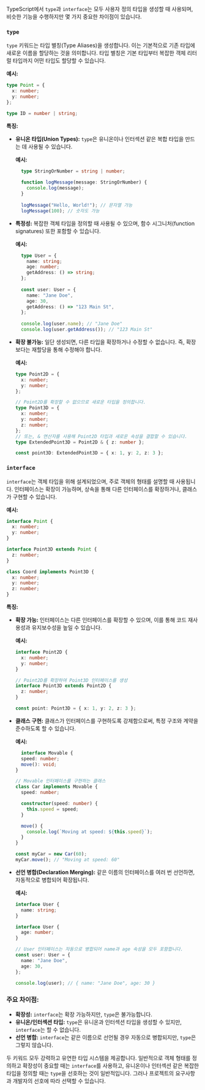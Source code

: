 TypeScript에서 `type`과 `interface`는 모두 사용자 정의 타입을 생성할 때 사용되며, 비슷한 기능을 수행하지만 몇 가지 중요한 차이점이 있습니다.

### `type`
`type` 키워드는 타입 별칭(Type Aliases)을 생성합니다. 이는 기본적으로 기존 타입에 새로운 이름을 할당하는 것을 의미합니다. 타입 별칭은 기본 타입부터 복잡한 객체 리터럴 타입까지 어떤 타입도 할당할 수 있습니다.

**예시:**
```typescript
type Point = {
  x: number;
  y: number;
};

type ID = number | string;
```
**특징:**
- **유니온 타입(Union Types):** `type`은 유니온이나 인터섹션 같은 복합 타입을 만드는 데 사용될 수 있습니다.
  
  **예시:**
  ```typescript
    type StringOrNumber = string | number;
    
    function logMessage(message: StringOrNumber) {
      console.log(message);
    }
    
    logMessage("Hello, World!"); // 문자열 가능
    logMessage(100); // 숫자도 가능
  ```
- **특정성:** 복잡한 객체 타입을 정의할 때 사용될 수 있으며, 함수 시그니처(function signatures) 또한 포함할 수 있습니다.

  **예시:**
  ```typescript
    type User = {
      name: string;
      age: number;
      getAddress: () => string;
    };
    
    const user: User = {
      name: "Jane Doe",
      age: 30,
      getAddress: () => "123 Main St",
    };
    
    console.log(user.name); // "Jane Doe"
    console.log(user.getAddress()); // "123 Main St"
  ```
- **확장 불가능:** 일단 생성되면, 다른 타입을 확장하거나 수정할 수 없습니다. 즉, 확장보다는 재할당을 통해 수정해야 합니다.
  
  **예시:**
  ```typescript
  type Point2D = {
    x: number;
    y: number;
  };
  
  // Point2D를 확장할 수 없으므로 새로운 타입을 정의합니다.
  type Point3D = {
    x: number;
    y: number;
    z: number;
  };
  // 또는, & 연산자를 사용해 Point2D 타입과 새로운 속성을 결합할 수 있습니다.
  type ExtendedPoint3D = Point2D & { z: number };

  const point3D: ExtendedPoint3D = { x: 1, y: 2, z: 3 };
  ```




### `interface`
`interface`는 객체 타입을 위해 설계되었으며, 주로 객체의 형태를 설명할 때 사용됩니다. 인터페이스는 확장이 가능하며, 상속을 통해 다른 인터페이스를 확장하거나, 클래스가 구현할 수 있습니다.

**예시:**
```typescript
interface Point {
  x: number;
  y: number;
}

interface Point3D extends Point {
  z: number;
}

class Coord implements Point3D {
  x: number;
  y: number;
  z: number;
}
```

**특징:**
- **확장 가능:** 인터페이스는 다른 인터페이스를 확장할 수 있으며, 이를 통해 코드 재사용성과 유지보수성을 높일 수 있습니다.

  **예시:**
  ```typescript
  interface Point2D {
    x: number;
    y: number;
  }
  
  // Point2D를 확장하여 Point3D 인터페이스를 생성
  interface Point3D extends Point2D {
    z: number;
  }
  
  const point: Point3D = { x: 1, y: 2, z: 3 };
  ```
  
- **클래스 구현:** 클래스가 인터페이스를 구현하도록 강제함으로써, 특정 구조와 계약을 준수하도록 할 수 있습니다.

  **예시:**
  ```typescript
    interface Movable {
    speed: number;
    move(): void;
  }
  
  // Movable 인터페이스를 구현하는 클래스
  class Car implements Movable {
    speed: number;
  
    constructor(speed: number) {
      this.speed = speed;
    }
  
    move() {
      console.log(`Moving at speed: ${this.speed}`);
    }
  }
  
  const myCar = new Car(60);
  myCar.move(); // "Moving at speed: 60"
  ```
  
- **선언 병합(Declaration Merging):** 같은 이름의 인터페이스를 여러 번 선언하면, 자동적으로 병합되어 확장됩니다.

  **예시:**
  ```typescript
  interface User {
    name: string;
  }
  
  interface User {
    age: number;
  }
  
  // User 인터페이스는 자동으로 병합되어 name과 age 속성을 모두 포함합니다.
  const user: User = {
    name: "Jane Doe",
    age: 30,
  };
  
  console.log(user); // { name: "Jane Doe", age: 30 }
  ```  


### 주요 차이점:
- **확장성:** `interface`는 확장 가능하지만, `type`은 불가능합니다.
- **유니온/인터섹션 타입:** `type`은 유니온과 인터섹션 타입을 생성할 수 있지만, `interface`는 할 수 없습니다.
- **선언 병합:** `interface`는 같은 이름으로 선언될 경우 자동으로 병합되지만, `type`은 그렇지 않습니다.

두 키워드 모두 강력하고 유연한 타입 시스템을 제공합니다. 일반적으로 객체 형태를 정의하고 확장성이 중요할 때는 `interface`를 사용하고, 유니온이나 인터섹션 같은 복잡한 타입을 정의할 때는 `type`을 선호하는 것이 일반적입니다. 그러나 프로젝트의 요구사항과 개발자의 선호에 따라 선택할 수 있습니다.
